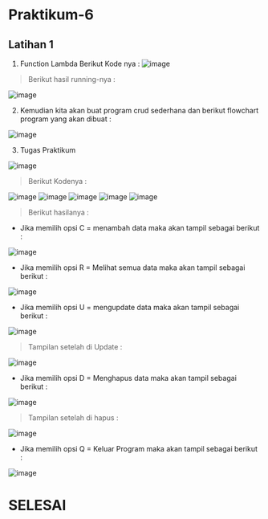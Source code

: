 # Praktikum-6
## Latihan 1

1. Function Lambda
Berikut Kode nya :
![image](https://user-images.githubusercontent.com/115475424/205445723-f095e56b-26be-41f2-a9ef-b4729081f0c2.png)


> Berikut hasil running-nya :

![image](https://user-images.githubusercontent.com/115475424/205445775-861e6ada-79a3-48e2-9aec-485ab90bd0f8.png)


2. Kemudian kita akan buat program crud sederhana dan berikut flowchart program yang akan dibuat :

![image](https://user-images.githubusercontent.com/115475424/205445998-3734914f-abd0-41fc-9ba9-62c57bd42ac6.png)


3. Tugas Praktikum 

![image](https://user-images.githubusercontent.com/115475424/205453672-26fc32e5-7035-4337-a21b-5c4897619c86.png)


> Berikut Kodenya :

![image](https://user-images.githubusercontent.com/115475424/205453520-65ec5016-3bb8-4146-93a9-e6b3521ea068.png)
![image](https://user-images.githubusercontent.com/115475424/205453753-48351711-bdda-4990-9983-71612e82830c.png)
![image](https://user-images.githubusercontent.com/115475424/205453785-60ce36fc-1f88-41ca-8477-a12a0553fcaf.png)
![image](https://user-images.githubusercontent.com/115475424/205453896-44a70789-a7bc-4ebb-acce-e062b37bc326.png)
![image](https://user-images.githubusercontent.com/115475424/205453834-839f2ed5-d3ce-4a55-94b6-2ffb875889f8.png)


> Berikut hasilanya :

- Jika memilih opsi C = menambah data maka akan tampil sebagai berikut :


![image](https://user-images.githubusercontent.com/115475424/205449380-d92f0921-3f56-44d8-a10e-5d77b9e18da2.png)


- Jika memilih opsi R = Melihat semua data maka akan tampil sebagai berikut :


![image](https://user-images.githubusercontent.com/115475424/205452835-6c5c2216-f96f-4400-82b3-1e8030302038.png)


- Jika memilih opsi U = mengupdate data maka akan tampil sebagai berikut :


![image](https://user-images.githubusercontent.com/115475424/205452908-f1a72cff-04d0-4f88-8f8d-51c7f95ae6f2.png)


> Tampilan setelah di Update :

![image](https://user-images.githubusercontent.com/115475424/205452958-f06debce-4ed4-49ce-a65d-7ac74d49aa4b.png)



- Jika memilih opsi D = Menghapus data maka akan tampil sebagai berikut :

![image](https://user-images.githubusercontent.com/115475424/205453356-dc77280d-2a2d-47e5-9d27-7e883324eb95.png)

> Tampilan setelah di hapus :

![image](https://user-images.githubusercontent.com/115475424/205453380-66318542-db87-492d-bf18-8bc4cf10dab0.png)


- Jika memilih opsi Q = Keluar Program maka akan tampil sebagai berikut :


![image](https://user-images.githubusercontent.com/115475424/205453197-75b24778-b8cf-4859-a227-04e7bcd14895.png)


# SELESAI
